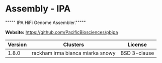 # Assembly - IPA

""""" IPA HiFi Genome Assembler."""""



**Website:** <https://github.com/PacificBiosciences/pbipa>

| Version | Clusters | License |
| ------- | -------- | ------- |
| 1.8.0 | rackham irma bianca miarka snowy | BSD 3-clause |
